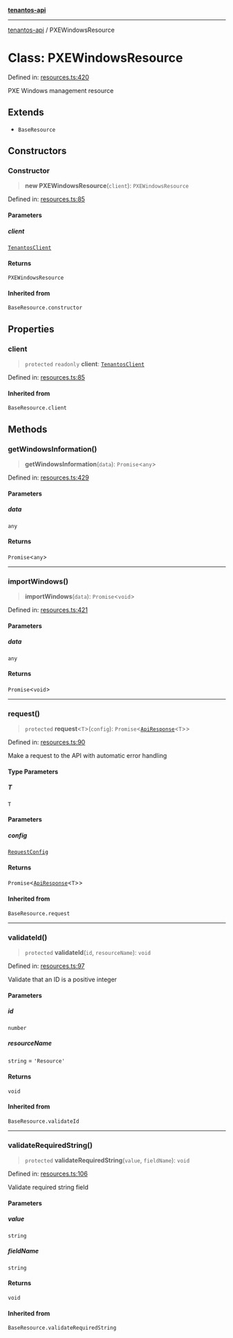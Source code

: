 [**tenantos-api**](../README.md)

***

[tenantos-api](../globals.md) / PXEWindowsResource

# Class: PXEWindowsResource

Defined in: [resources.ts:420](https://github.com/shadmanZero/tenantos-api/blob/5456fdea44f46a63455944d4982f5327cbeb3156/src/resources.ts#L420)

PXE Windows management resource

## Extends

- `BaseResource`

## Constructors

### Constructor

> **new PXEWindowsResource**(`client`): `PXEWindowsResource`

Defined in: [resources.ts:85](https://github.com/shadmanZero/tenantos-api/blob/5456fdea44f46a63455944d4982f5327cbeb3156/src/resources.ts#L85)

#### Parameters

##### client

[`TenantosClient`](TenantosClient.md)

#### Returns

`PXEWindowsResource`

#### Inherited from

`BaseResource.constructor`

## Properties

### client

> `protected` `readonly` **client**: [`TenantosClient`](TenantosClient.md)

Defined in: [resources.ts:85](https://github.com/shadmanZero/tenantos-api/blob/5456fdea44f46a63455944d4982f5327cbeb3156/src/resources.ts#L85)

#### Inherited from

`BaseResource.client`

## Methods

### getWindowsInformation()

> **getWindowsInformation**(`data`): `Promise`\<`any`\>

Defined in: [resources.ts:429](https://github.com/shadmanZero/tenantos-api/blob/5456fdea44f46a63455944d4982f5327cbeb3156/src/resources.ts#L429)

#### Parameters

##### data

`any`

#### Returns

`Promise`\<`any`\>

***

### importWindows()

> **importWindows**(`data`): `Promise`\<`void`\>

Defined in: [resources.ts:421](https://github.com/shadmanZero/tenantos-api/blob/5456fdea44f46a63455944d4982f5327cbeb3156/src/resources.ts#L421)

#### Parameters

##### data

`any`

#### Returns

`Promise`\<`void`\>

***

### request()

> `protected` **request**\<`T`\>(`config`): `Promise`\<[`ApiResponse`](../interfaces/ApiResponse.md)\<`T`\>\>

Defined in: [resources.ts:90](https://github.com/shadmanZero/tenantos-api/blob/5456fdea44f46a63455944d4982f5327cbeb3156/src/resources.ts#L90)

Make a request to the API with automatic error handling

#### Type Parameters

##### T

`T`

#### Parameters

##### config

[`RequestConfig`](../interfaces/RequestConfig.md)

#### Returns

`Promise`\<[`ApiResponse`](../interfaces/ApiResponse.md)\<`T`\>\>

#### Inherited from

`BaseResource.request`

***

### validateId()

> `protected` **validateId**(`id`, `resourceName`): `void`

Defined in: [resources.ts:97](https://github.com/shadmanZero/tenantos-api/blob/5456fdea44f46a63455944d4982f5327cbeb3156/src/resources.ts#L97)

Validate that an ID is a positive integer

#### Parameters

##### id

`number`

##### resourceName

`string` = `'Resource'`

#### Returns

`void`

#### Inherited from

`BaseResource.validateId`

***

### validateRequiredString()

> `protected` **validateRequiredString**(`value`, `fieldName`): `void`

Defined in: [resources.ts:106](https://github.com/shadmanZero/tenantos-api/blob/5456fdea44f46a63455944d4982f5327cbeb3156/src/resources.ts#L106)

Validate required string field

#### Parameters

##### value

`string`

##### fieldName

`string`

#### Returns

`void`

#### Inherited from

`BaseResource.validateRequiredString`
